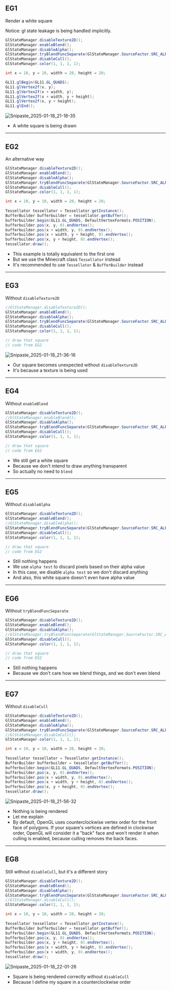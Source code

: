 ## EG1
Render a white square

Notice: gl state leakage is being handled implicitly.
```java
GlStateManager.disableTexture2D();
GlStateManager.enableBlend();
GlStateManager.disableAlpha();
GlStateManager.tryBlendFuncSeparate(GlStateManager.SourceFactor.SRC_ALPHA, GlStateManager.DestFactor.ONE_MINUS_SRC_ALPHA, GlStateManager.SourceFactor.ONE, GlStateManager.DestFactor.ZERO);
GlStateManager.disableCull();
GlStateManager.color(1, 1, 1, 1);

int x = 10, y = 10, width = 20, height = 20;

GL11.glBegin(GL11.GL_QUADS);
GL11.glVertex2f(x, y);
GL11.glVertex2f(x + width, y);
GL11.glVertex2f(x + width, y + height);
GL11.glVertex2f(x, y + height);
GL11.glEnd();
```
![Snipaste_2025-01-18_21-18-35](https://github.com/user-attachments/assets/e72764ad-bdc4-44ec-b2ed-8d2c01409ae5)

- A white square is being drawn

***

## EG2
An alternative way
```java
GlStateManager.disableTexture2D();
GlStateManager.enableBlend();
GlStateManager.disableAlpha();
GlStateManager.tryBlendFuncSeparate(GlStateManager.SourceFactor.SRC_ALPHA, GlStateManager.DestFactor.ONE_MINUS_SRC_ALPHA, GlStateManager.SourceFactor.ONE, GlStateManager.DestFactor.ZERO);
GlStateManager.disableCull();
GlStateManager.color(1, 1, 1, 1);

int x = 10, y = 10, width = 20, height = 20;
        
Tessellator tessellator = Tessellator.getInstance();
BufferBuilder bufferbuilder = tessellator.getBuffer();
bufferbuilder.begin(GL11.GL_QUADS, DefaultVertexFormats.POSITION);
bufferbuilder.pos(x, y, 0).endVertex();
bufferbuilder.pos(x + width, y, 0).endVertex();
bufferbuilder.pos(x + width, y + height, 0).endVertex();
bufferbuilder.pos(x, y + height, 0).endVertex();
tessellator.draw();
```

- This example is totally equivalent to the first one
- But we use the Minecraft class `Tessellator` instead
- It's recommended to use `Tessellator` & `BufferBuilder` instead

***

## EG3
Without `disableTexture2D`
```java
//GlStateManager.disableTexture2D();
GlStateManager.enableBlend();
GlStateManager.disableAlpha();
GlStateManager.tryBlendFuncSeparate(GlStateManager.SourceFactor.SRC_ALPHA, GlStateManager.DestFactor.ONE_MINUS_SRC_ALPHA, GlStateManager.SourceFactor.ONE, GlStateManager.DestFactor.ZERO);
GlStateManager.disableCull();
GlStateManager.color(1, 1, 1, 1);

// draw that square
// code from EG2
```
![Snipaste_2025-01-18_21-36-16](https://github.com/user-attachments/assets/70af7017-fd74-49d7-863b-d0151f530d67)

- Our square becomes unexpected without `disableTexture2D`
- It's because a texture is being used

***

## EG4
Without `enableBlend`
```java
GlStateManager.disableTexture2D();
//GlStateManager.enableBlend();
GlStateManager.disableAlpha();
GlStateManager.tryBlendFuncSeparate(GlStateManager.SourceFactor.SRC_ALPHA, GlStateManager.DestFactor.ONE_MINUS_SRC_ALPHA, GlStateManager.SourceFactor.ONE, GlStateManager.DestFactor.ZERO);
GlStateManager.disableCull();
GlStateManager.color(1, 1, 1, 1);

// draw that square
// code from EG2
```

- We still get a white square
- Because we don't intend to draw anything transparent
- So actually no need to `blend`

***

## EG5
Without `disableAlpha`
```java
GlStateManager.disableTexture2D();
GlStateManager.enableBlend();
//GlStateManager.disableAlpha();
GlStateManager.tryBlendFuncSeparate(GlStateManager.SourceFactor.SRC_ALPHA, GlStateManager.DestFactor.ONE_MINUS_SRC_ALPHA, GlStateManager.SourceFactor.ONE, GlStateManager.DestFactor.ZERO);
GlStateManager.disableCull();
GlStateManager.color(1, 1, 1, 1);

// draw that square
// code from EG2
```

- Still nothing happens
- We use `alpha test` to discard pixels based on their alpha value
- In this case, we disable `alpha test` so we don't discard anything
- And also, this white square doesn't even have alpha value

***

## EG6
Without `tryBlendFuncSeparate`
```java
GlStateManager.disableTexture2D();
GlStateManager.enableBlend();
GlStateManager.disableAlpha();
//GlStateManager.tryBlendFuncSeparate(GlStateManager.SourceFactor.SRC_ALPHA, GlStateManager.DestFactor.ONE_MINUS_SRC_ALPHA, GlStateManager.SourceFactor.ONE, GlStateManager.DestFactor.ZERO);
GlStateManager.disableCull();
GlStateManager.color(1, 1, 1, 1);

// draw that square
// code from EG2
```

- Still nothing happens
- Because we don't care how we blend things, and we don't even blend

***

## EG7
Without `disableCull`
```java
GlStateManager.disableTexture2D();
GlStateManager.enableBlend();
GlStateManager.disableAlpha();
GlStateManager.tryBlendFuncSeparate(GlStateManager.SourceFactor.SRC_ALPHA, GlStateManager.DestFactor.ONE_MINUS_SRC_ALPHA, GlStateManager.SourceFactor.ONE, GlStateManager.DestFactor.ZERO);
//GlStateManager.disableCull();
GlStateManager.color(1, 1, 1, 1);

int x = 10, y = 10, width = 20, height = 20;
        
Tessellator tessellator = Tessellator.getInstance();
BufferBuilder bufferbuilder = tessellator.getBuffer();
bufferbuilder.begin(GL11.GL_QUADS, DefaultVertexFormats.POSITION);
bufferbuilder.pos(x, y, 0).endVertex();
bufferbuilder.pos(x + width, y, 0).endVertex();
bufferbuilder.pos(x + width, y + height, 0).endVertex();
bufferbuilder.pos(x, y + height, 0).endVertex();
tessellator.draw();
```
![Snipaste_2025-01-18_21-56-32](https://github.com/user-attachments/assets/2cbc56af-b0bb-417d-b91b-e131581256e9)

- Nothing is being rendered
- Let me explain
- By default, OpenGL uses counterclockwise vertex order for the front face of polygons. If your square's vertices are defined in clockwise order, OpenGL will consider it a "back" face and won't render it when culling is enabled, because culling removes the back faces.

***

## EG8
Still without `disableCull`, but it's a different story
```java
GlStateManager.disableTexture2D();
GlStateManager.enableBlend();
GlStateManager.disableAlpha();
GlStateManager.tryBlendFuncSeparate(GlStateManager.SourceFactor.SRC_ALPHA, GlStateManager.DestFactor.ONE_MINUS_SRC_ALPHA, GlStateManager.SourceFactor.ONE, GlStateManager.DestFactor.ZERO);
//GlStateManager.disableCull();
GlStateManager.color(1, 1, 1, 1);

int x = 10, y = 10, width = 20, height = 20;
        
Tessellator tessellator = Tessellator.getInstance();
BufferBuilder bufferbuilder = tessellator.getBuffer();
bufferbuilder.begin(GL11.GL_QUADS, DefaultVertexFormats.POSITION);
bufferbuilder.pos(x, y, 0).endVertex();
bufferbuilder.pos(x, y + height, 0).endVertex();
bufferbuilder.pos(x + width, y + height, 0).endVertex();
bufferbuilder.pos(x + width, y, 0).endVertex();
tessellator.draw();
```
![Snipaste_2025-01-18_22-01-26](https://github.com/user-attachments/assets/46af479b-663a-4ba9-82ba-3585343309e6)

- Square is being rendered correctly without `disableCull`
- Because I define my square in a counterclockwise order
